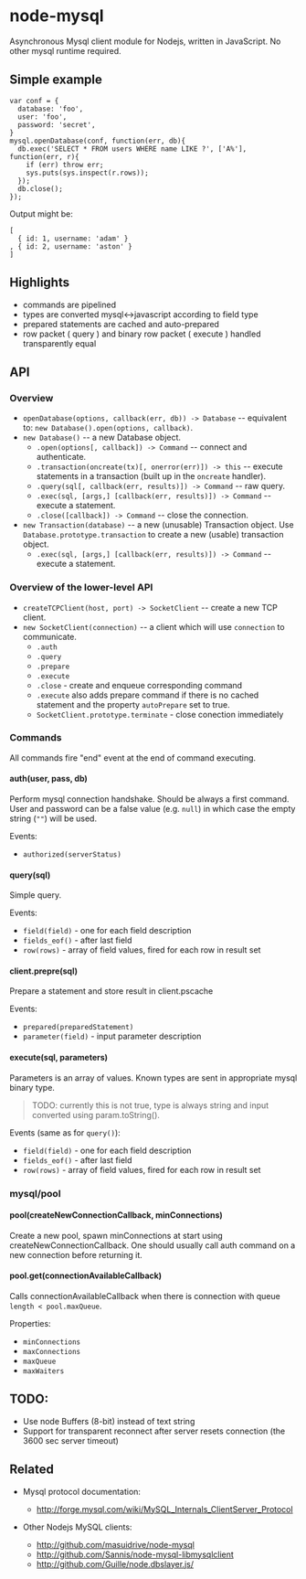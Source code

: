 # node-mysql

Asynchronous Mysql client module for Nodejs, written in JavaScript. No other mysql runtime required.

## Simple example

    var conf = {
      database: 'foo',
      user: 'foo',
      password: 'secret',
    }
    mysql.openDatabase(conf, function(err, db){
      db.exec('SELECT * FROM users WHERE name LIKE ?', ['A%'], function(err, r){
        if (err) throw err;
        sys.puts(sys.inspect(r.rows));
      });
      db.close();
    });

Output might be:

    [
      { id: 1, username: 'adam' }
    , { id: 2, username: 'aston' }
    ]

## Highlights

- commands are pipelined
- types are converted mysql<->javascript according to field type
- prepared statements are cached and auto-prepared
- row packet ( query ) and binary row packet ( execute ) handled transparently equal


## API

### Overview

- `openDatabase(options, callback(err, db)) -> Database` -- equivalent to: `new Database().open(options, callback)`.
- `new Database()` -- a new Database object.
  - `.open(options[, callback]) -> Command` -- connect and authenticate.
  - `.transaction(oncreate(tx)[, onerror(err)]) -> this` -- execute statements in a transaction (built up in the `oncreate` handler).
  - `.query(sql[, callback(err, results)]) -> Command` -- raw query.
  - `.exec(sql, [args,] [callback(err, results)]) -> Command` -- execute a statement.
  - `.close([callback]) -> Command` -- close the connection.
- `new Transaction(database)` -- a new (unusable) Transaction object. Use `Database.prototype.transaction` to create a new (usable) transaction object.
  - `.exec(sql, [args,] [callback(err, results)]) -> Command` -- execute a statement.

### Overview of the lower-level API

- `createTCPClient(host, port) -> SocketClient` -- create a new TCP client.
- `new SocketClient(connection)` -- a client which will use `connection` to communicate.
  - `.auth`
  - `.query`
  - `.prepare`
  - `.execute`
  - `.close` - create and enqueue corresponding command
  - `.execute` also adds prepare command if there is no cached statement and the property `autoPrepare` set to true.
  - `SocketClient.prototype.terminate` - close conection immediately


### Commands

All commands fire "end" event at the end of command executing.

#### auth(user, pass, db)

Perform mysql connection handshake. Should be always a first command. User and password can be a false value (e.g. `null`) in which case the empty string (`""`) will be used.

Events:

- `authorized(serverStatus)`

#### query(sql)

Simple query.

Events:

- `field(field)` - one for each field description
- `fields_eof()` - after last field
- `row(rows)` - array of field values, fired for each row in result set

#### client.prepre(sql)

Prepare a statement and store result in client.pscache

Events:

- `prepared(preparedStatement)`
- `parameter(field)` - input parameter description

#### execute(sql, parameters)

Parameters is an array of values. Known types are sent in appropriate mysql binary type.

> TODO: currently this is not true, type is always string and input converted using param.toString().

Events (same as for `query()`):

- `field(field)` - one for each field description
- `fields_eof()` - after last field
- `row(rows)` - array of field values, fired for each row in result set


### mysql/pool

#### pool(createNewConnectionCallback, minConnections)

Create a new pool, spawn minConnections at start using createNewConnectionCallback. One should usually call auth command on a new connection before returning it. 

#### pool.get(connectionAvailableCallback)

Calls connectionAvailableCallback when there is connection with queue `length < pool.maxQueue`.

Properties:

- `minConnections`
- `maxConnections`
- `maxQueue`
- `maxWaiters`

## TODO:

- Use node Buffers (8-bit) instead of text string
- Support for transparent reconnect after server resets connection (the 3600 sec server timeout)

## Related

- Mysql protocol documentation:
  - http://forge.mysql.com/wiki/MySQL_Internals_ClientServer_Protocol

- Other Nodejs MySQL clients:
  - http://github.com/masuidrive/node-mysql
  - http://github.com/Sannis/node-mysql-libmysqlclient
  - http://github.com/Guille/node.dbslayer.js/ 
